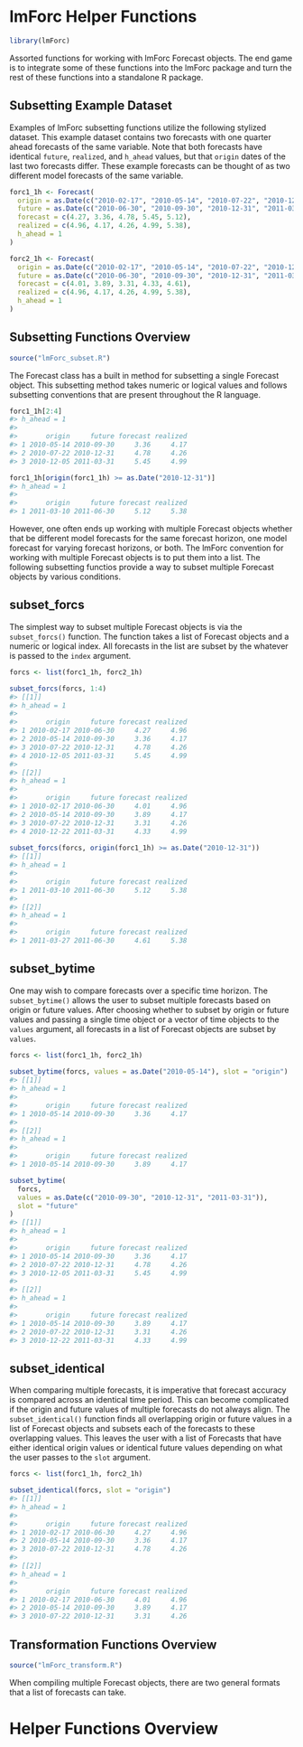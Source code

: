 
<!-- README.md is generated from README.Rmd. Please edit that file -->

# lmForc Helper Functions

``` r
library(lmForc)
```

Assorted functions for working with lmForc Forecast objects. The end
game is to integrate some of these functions into the lmForc package and
turn the rest of these functions into a standalone R package.

## Subsetting Example Dataset

Examples of lmForc subsetting functions utilize the following stylized
dataset. This example dataset contains two forecasts with one quarter
ahead forecasts of the same variable. Note that both forecasts have
identical `future`, `realized`, and `h_ahead` values, but that `origin`
dates of the last two forecasts differ. These example forecasts can be
thought of as two different model forecasts of the same variable.

``` r
forc1_1h <- Forecast(
  origin = as.Date(c("2010-02-17", "2010-05-14", "2010-07-22", "2010-12-05", "2011-03-10")),
  future = as.Date(c("2010-06-30", "2010-09-30", "2010-12-31", "2011-03-31", "2011-06-30")),
  forecast = c(4.27, 3.36, 4.78, 5.45, 5.12),
  realized = c(4.96, 4.17, 4.26, 4.99, 5.38),
  h_ahead = 1
)

forc2_1h <- Forecast(
  origin = as.Date(c("2010-02-17", "2010-05-14", "2010-07-22", "2010-12-22", "2011-03-27")),
  future = as.Date(c("2010-06-30", "2010-09-30", "2010-12-31", "2011-03-31", "2011-06-30")),
  forecast = c(4.01, 3.89, 3.31, 4.33, 4.61),
  realized = c(4.96, 4.17, 4.26, 4.99, 5.38),
  h_ahead = 1
)
```

## Subsetting Functions Overview

``` r
source("lmForc_subset.R")
```

The Forecast class has a built in method for subsetting a single
Forecast object. This subsetting method takes numeric or logical values
and follows subsetting conventions that are present throughout the R
language.

``` r
forc1_1h[2:4]
#> h_ahead = 1 
#> 
#>       origin     future forecast realized
#> 1 2010-05-14 2010-09-30     3.36     4.17
#> 2 2010-07-22 2010-12-31     4.78     4.26
#> 3 2010-12-05 2011-03-31     5.45     4.99

forc1_1h[origin(forc1_1h) >= as.Date("2010-12-31")]
#> h_ahead = 1 
#> 
#>       origin     future forecast realized
#> 1 2011-03-10 2011-06-30     5.12     5.38
```

However, one often ends up working with multiple Forecast objects
whether that be different model forecasts for the same forecast horizon,
one model forecast for varying forecast horizons, or both. The lmForc
convention for working with multiple Forecast objects is to put them
into a list. The following subsetting functios provide a way to subset
multiple Forecast objects by various conditions.

## subset_forcs

The simplest way to subset multiple Forecast objects is via the
`subset_forcs()` function. The function takes a list of Forecast objects
and a numeric or logical index. All forecasts in the list are subset by
the whatever is passed to the `index` argument.

``` r
forcs <- list(forc1_1h, forc2_1h)

subset_forcs(forcs, 1:4)
#> [[1]]
#> h_ahead = 1 
#> 
#>       origin     future forecast realized
#> 1 2010-02-17 2010-06-30     4.27     4.96
#> 2 2010-05-14 2010-09-30     3.36     4.17
#> 3 2010-07-22 2010-12-31     4.78     4.26
#> 4 2010-12-05 2011-03-31     5.45     4.99
#> 
#> [[2]]
#> h_ahead = 1 
#> 
#>       origin     future forecast realized
#> 1 2010-02-17 2010-06-30     4.01     4.96
#> 2 2010-05-14 2010-09-30     3.89     4.17
#> 3 2010-07-22 2010-12-31     3.31     4.26
#> 4 2010-12-22 2011-03-31     4.33     4.99
 
subset_forcs(forcs, origin(forc1_1h) >= as.Date("2010-12-31"))
#> [[1]]
#> h_ahead = 1 
#> 
#>       origin     future forecast realized
#> 1 2011-03-10 2011-06-30     5.12     5.38
#> 
#> [[2]]
#> h_ahead = 1 
#> 
#>       origin     future forecast realized
#> 1 2011-03-27 2011-06-30     4.61     5.38
```

## subset_bytime

One may wish to compare forecasts over a specific time horizon. The
`subset_bytime()` allows the user to subset multiple forecasts based on
origin or future values. After choosing whether to subset by origin or
future values and passing a single time object or a vector of time
objects to the `values` argument, all forecasts in a list of Forecast
objects are subset by `values`.

``` r
forcs <- list(forc1_1h, forc2_1h)
 
subset_bytime(forcs, values = as.Date("2010-05-14"), slot = "origin")
#> [[1]]
#> h_ahead = 1 
#> 
#>       origin     future forecast realized
#> 1 2010-05-14 2010-09-30     3.36     4.17
#> 
#> [[2]]
#> h_ahead = 1 
#> 
#>       origin     future forecast realized
#> 1 2010-05-14 2010-09-30     3.89     4.17

subset_bytime(
  forcs, 
  values = as.Date(c("2010-09-30", "2010-12-31", "2011-03-31")), 
  slot = "future"
)
#> [[1]]
#> h_ahead = 1 
#> 
#>       origin     future forecast realized
#> 1 2010-05-14 2010-09-30     3.36     4.17
#> 2 2010-07-22 2010-12-31     4.78     4.26
#> 3 2010-12-05 2011-03-31     5.45     4.99
#> 
#> [[2]]
#> h_ahead = 1 
#> 
#>       origin     future forecast realized
#> 1 2010-05-14 2010-09-30     3.89     4.17
#> 2 2010-07-22 2010-12-31     3.31     4.26
#> 3 2010-12-22 2011-03-31     4.33     4.99
```

## subset_identical

When comparing multiple forecasts, it is imperative that forecast
accuracy is compared across an identical time period. This can become
complicated if the origin and future values of multiple forecasts do not
always align. The `subset_identical()` function finds all overlapping
origin or future values in a list of Forecast objects and subsets each
of the forecasts to these overlapping values. This leaves the user with
a list of Forecasts that have either identical origin values or
identical future values depending on what the user passes to the `slot`
argument.

``` r
forcs <- list(forc1_1h, forc2_1h)

subset_identical(forcs, slot = "origin")
#> [[1]]
#> h_ahead = 1 
#> 
#>       origin     future forecast realized
#> 1 2010-02-17 2010-06-30     4.27     4.96
#> 2 2010-05-14 2010-09-30     3.36     4.17
#> 3 2010-07-22 2010-12-31     4.78     4.26
#> 
#> [[2]]
#> h_ahead = 1 
#> 
#>       origin     future forecast realized
#> 1 2010-02-17 2010-06-30     4.01     4.96
#> 2 2010-05-14 2010-09-30     3.89     4.17
#> 3 2010-07-22 2010-12-31     3.31     4.26
```

## Transformation Functions Overview

``` r
source("lmForc_transform.R")
```

When compiling multiple Forecast objects, there are two general formats
that a list of forecasts can take.

# Helper Functions Overview
